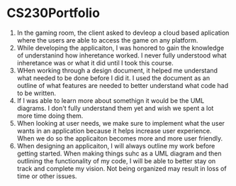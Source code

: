 # CS230Portfolio
1. In the gaming room, the client asked to devleop a cloud based aplication where the users are able to access the game on any platform.
2. While developing the applicaiton, I was honored to gain the knowledge of understanind how inheretance worked. I never fully understood what inheretance was or what it did until I took this course.
3. WHen working through a design document, it helped me understand what needed to be done before I did it. I used the document as an outline of what features are needed to better understand what code had to be written.
4. If I was able to learn more about somethign it would be the UML diagrams. I don't fully understand them yet and wish we spent a lot more time doing them. 
5. When looking at user needs, we make sure to implement what the user wants in an application because it helps increase user experience. When we do so the applicaiton becomes more and more user friendly.
6. When designing an applicaiton, I will always outline my work before getting started. When making things suhc as a UML diagram and then outlining the functionality of my code, I will be able to better stay on track and complete my vision. Not being organized may result in loss of time or other issues.
